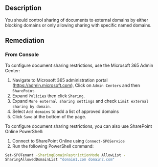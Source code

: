 ## Description

You should control sharing of documents to external domains by either blocking domains or only allowing sharing with specific named domains.

## Remediation

### From Console

To configure document sharing restrictions, use the Microsoft 365 Admin Center:

1. Navigate to Microsoft 365 administration portal (https://admin.microsoft.com), Click on `Admin Centers` and then `SharePoint`.
2. Expand `Policies` then click `Sharing`.
3. Expand `More external sharing settings` and check `Limit external sharing by domain`.
4. Select `Add domains` to add a list of approved domains
5. Click `Save` at the bottom of the page.

To configure document sharing restrictions, you can also use SharePoint Online PowerShell:

1. Connect to SharePoint Online using `Connect-SPOService`
2. Run the following PowerShell command:

```bash
Set-SPOTenant -SharingDomainRestrictionMode AllowList -
SharingAllowedDomainList "domain1.com domain2.com"
```
